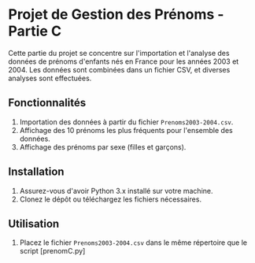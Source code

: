 # Projet de Gestion des Prénoms - Partie C

Cette partie du projet se concentre sur l'importation et l'analyse des données de prénoms d'enfants nés en France pour les années 2003 et 2004. Les données sont combinées dans un fichier CSV, et diverses analyses sont effectuées.

## Fonctionnalités

1. Importation des données à partir du fichier `Prenoms2003-2004.csv`.
2. Affichage des 10 prénoms les plus fréquents pour l'ensemble des données.
3. Affichage des prénoms par sexe (filles et garçons).

## Installation

1. Assurez-vous d'avoir Python 3.x installé sur votre machine.
2. Clonez le dépôt ou téléchargez les fichiers nécessaires.

## Utilisation

1. Placez le fichier `Prenoms2003-2004.csv` dans le même répertoire que le script [prenomC.py]